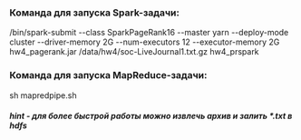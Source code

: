 ### Команда для запуска Spark-задачи:

/bin/spark-submit --class SparkPageRank16 --master yarn --deploy-mode cluster  --driver-memory 2G --num-executors 12 --executor-memory 2G  hw4_pagerank.jar /data/hw4/soc-LiveJournal1.txt.gz hw4_prspark

### Команда для запуска MapReduce-задачи:

sh mapredpipe.sh

##### hint - для более быстрой работы можно извлечь архив и залить *.txt в hdfs

